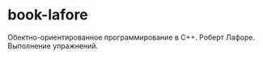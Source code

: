 # book-lafore

Обектно-ориентированное программирование в С++. Роберт Лафоре.
Выполнение упражнений.
